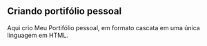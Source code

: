 ##   Criando portifólio pessoal

Aqui crio Meu Portifólio pessoal, em formato cascata em uma única linguagem em HTML.

